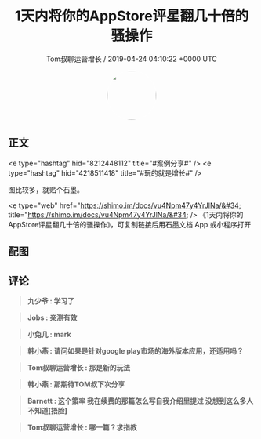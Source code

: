 <h1 align="center">1天内将你的AppStore评星翻几十倍的骚操作</h1>
<p align="center">
    <a>Tom叔聊运营增长 / 2019-04-24 04:10:22 &#43;0000 UTC</a>
</p>

<div align="center">
    <img src="https://images.zsxq.com/Frq1eeFsr8tjMxfCEEOAzmhvV640?e=1590940799&amp;token=kIxbL07-8jAj8w1n4s9zv64FuZZNEATmlU_Vm6zD:XKx3pWnQxShhXTdSfhTy5x8Jlu4=" width="100" height="100" style="border:1px solid;border-radius:50%; color:#ffffff"/>
</div>

## 正文

<div>
&lt;e type=&#34;hashtag&#34; hid=&#34;8212448112&#34; title=&#34;#案例分享#&#34; /&gt; &lt;e type=&#34;hashtag&#34; hid=&#34;4218511418&#34; title=&#34;#玩的就是增长#&#34; /&gt; 

图比较多，就贴个石墨。

&lt;e type=&#34;web&#34; href=&#34;https://shimo.im/docs/vu4Npm47y4YrJlNa/&#34; title=&#34;https://shimo.im/docs/vu4Npm47y4YrJlNa/&#34; /&gt; 《1天内将你的AppStore评星翻几十倍的骚操作》，可复制链接后用石墨文档 App 或小程序打开
</div>

## 配图
<div class="image" align="center">

</div>

## 评论

<div align="left">
<div>

<blockquote >
<span> <strong>九少爷 : 学习了 </strong></span>
</blockquote>

<blockquote >
<span> <strong>Jobs : 亲测有效 </strong></span>
</blockquote>

<blockquote >
<span> <strong>小兔几 : mark </strong></span>
</blockquote>

<blockquote >
<span> <strong>韩小燕 : 请问如果是针对google play市场的海外版本应用，还适用吗？ </strong></span>
</blockquote>

<blockquote >
<span> <strong>Tom叔聊运营增长 : 那是新的玩法 </strong></span>
</blockquote>

<blockquote >
<span> <strong>韩小燕 : 那期待TOM叔下次分享 </strong></span>
</blockquote>

<blockquote >
<span> <strong>Barnett : 这个策率 我在续费的那篇怎么写自我介绍里提过 没想到这么多人不知道[捂脸] </strong></span>
</blockquote>

<blockquote >
<span> <strong>Tom叔聊运营增长 : 哪一篇？求指教 </strong></span>
</blockquote>

</div>
</div>